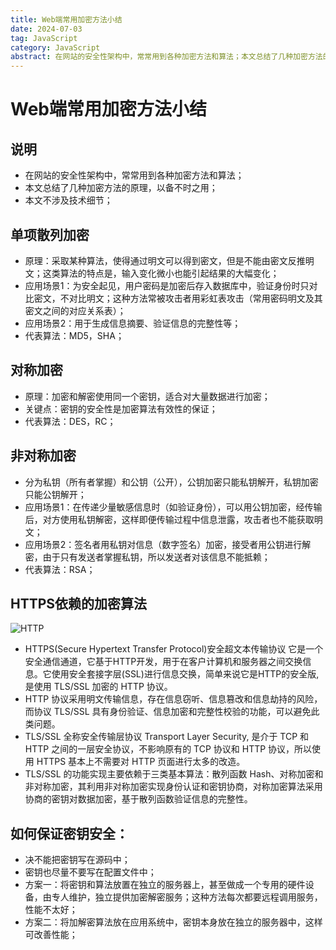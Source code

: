 ```yaml
---
title: Web端常用加密方法小结
date: 2024-07-03
tag: JavaScript
category: JavaScript
abstract: 在网站的安全性架构中，常常用到各种加密方法和算法；本文总结了几种加密方法的原理，以备不时之用。
---
```


# Web端常用加密方法小结

## 说明

- 在网站的安全性架构中，常常用到各种加密方法和算法；
- 本文总结了几种加密方法的原理，以备不时之用；
- 本文不涉及技术细节；

## 单项散列加密

- 原理：采取某种算法，使得通过明文可以得到密文，但是不能由密文反推明文；这类算法的特点是，输入变化微小也能引起结果的大幅变化；
- 应用场景1：为安全起见，用户密码是加密后存入数据库中，验证身份时只对比密文，不对比明文；这种方法常被攻击者用彩虹表攻击（常用密码明文及其密文之间的对应关系表）；
- 应用场景2：用于生成信息摘要、验证信息的完整性等；
- 代表算法：MD5，SHA；

## 对称加密

- 原理：加密和解密使用同一个密钥，适合对大量数据进行加密；
- 关键点：密钥的安全性是加密算法有效性的保证；
- 代表算法：DES，RC；

## 非对称加密

- 分为私钥（所有者掌握）和公钥（公开），公钥加密只能私钥解开，私钥加密只能公钥解开；
- 应用场景1：在传递少量敏感信息时（如验证身份），可以用公钥加密，经传输后，对方使用私钥解密，这样即便传输过程中信息泄露，攻击者也不能获取明文；
- 应用场景2：签名者用私钥对信息（数字签名）加密，接受者用公钥进行解密，由于只有发送者掌握私钥，所以发送者对该信息不能抵赖；
- 代表算法：RSA；

## HTTPS依赖的加密算法

![HTTP](https://changsiyuan.github.io/images/safety/https-tls-ssl.png)

- HTTPS(Secure Hypertext Transfer Protocol)安全超文本传输协议 它是一个安全通信通道，它基于HTTP开发，用于在客户计算机和服务器之间交换信息。它使用安全套接字层(SSL)进行信息交换，简单来说它是HTTP的安全版,是使用 TLS/SSL 加密的 HTTP 协议。
- HTTP 协议采用明文传输信息，存在信息窃听、信息篡改和信息劫持的风险，而协议 TLS/SSL 具有身份验证、信息加密和完整性校验的功能，可以避免此类问题。
- TLS/SSL 全称安全传输层协议 Transport Layer Security, 是介于 TCP 和 HTTP 之间的一层安全协议，不影响原有的 TCP 协议和 HTTP 协议，所以使用 HTTPS 基本上不需要对 HTTP 页面进行太多的改造。
- TLS/SSL 的功能实现主要依赖于三类基本算法：散列函数 Hash、对称加密和非对称加密，其利用非对称加密实现身份认证和密钥协商，对称加密算法采用协商的密钥对数据加密，基于散列函数验证信息的完整性。

## 如何保证密钥安全：

- 决不能把密钥写在源码中；
- 密钥也尽量不要写在配置文件中；
- 方案一：将密钥和算法放置在独立的服务器上，甚至做成一个专用的硬件设备，由专人维护，独立提供加密解密服务；这种方法每次都要远程调用服务，性能不太好；
- 方案二：将加解密算法放在应用系统中，密钥本身放在独立的服务器中，这样可改善性能；
